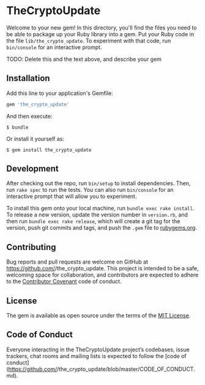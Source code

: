 # TheCryptoUpdate

Welcome to your new gem! In this directory, you'll find the files you need to be able to package up your Ruby library into a gem. Put your Ruby code in the file `lib/the_crypto_update`. To experiment with that code, run `bin/console` for an interactive prompt.

TODO: Delete this and the text above, and describe your gem

## Installation

Add this line to your application's Gemfile:

```ruby
gem 'the_crypto_update'
```

And then execute:

    $ bundle

Or install it yourself as:

    $ gem install the_crypto_update


## Development

After checking out the repo, run `bin/setup` to install dependencies. Then, run `rake spec` to run the tests. You can also run `bin/console` for an interactive prompt that will allow you to experiment.

To install this gem onto your local machine, run `bundle exec rake install`. To release a new version, update the version number in `version.rb`, and then run `bundle exec rake release`, which will create a git tag for the version, push git commits and tags, and push the `.gem` file to [rubygems.org](https://rubygems.org).

## Contributing

Bug reports and pull requests are welcome on GitHub at https://github.com/<github username>/the_crypto_update. This project is intended to be a safe, welcoming space for collaboration, and contributors are expected to adhere to the [Contributor Covenant](http://contributor-covenant.org) code of conduct.

## License

The gem is available as open source under the terms of the [MIT License](https://opensource.org/licenses/MIT).

## Code of Conduct

Everyone interacting in the TheCryptoUpdate project’s codebases, issue trackers, chat rooms and mailing lists is expected to follow the [code of conduct](https://github.com/<github username>/the_crypto_update/blob/master/CODE_OF_CONDUCT.md).
